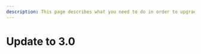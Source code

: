 ```yaml
---
description: This page describes what you need to do in order to upgrade to MyPet 3.0
---
```


# Update to 3.0

